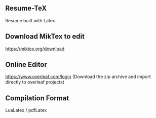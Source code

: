 ## Resume-TeX
Resume built with Latex

## Download MikTex to edit
https://miktex.org/download

## Online Editor
https://www.overleaf.com/login
(Download the zip archive and import directly to overleaf projects)

## Compilation Format
LuaLatex / pdfLatex

